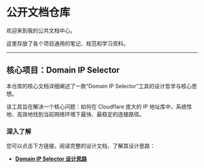 # 公开文档仓库

欢迎来到我的公共文档中心。

这里存放了各个项目通用的笔记、规范和学习资料。

---

## 核心项目：Domain IP Selector

本仓库的核心文档详细阐述了一款“Domain IP Selector”工具的设计哲学与核心思想。

该工具旨在解决一个核心问题：如何在 Cloudflare 庞大的 IP 地址库中，系统性地、高效地找到当前网络环境下最快、最稳定的连接路径。

### 深入了解

您可以点击下方链接，阅读完整的设计文档，了解其设计思路：

*   **[Domain IP Selector 设计思路](./Domain%20IP%20Selector的设计思路.md)**